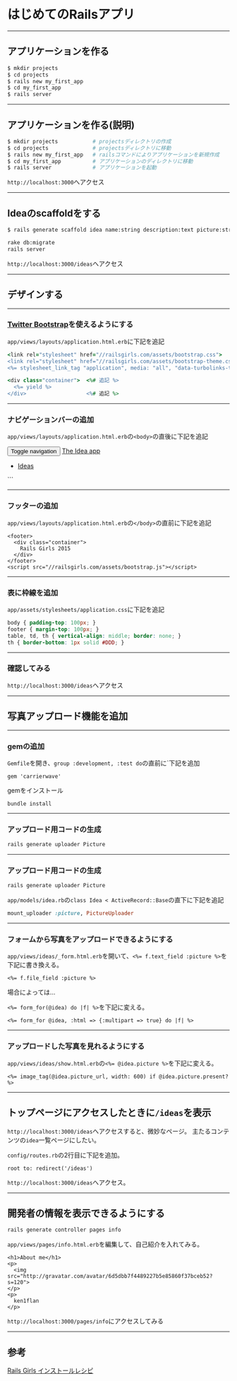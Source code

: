 # はじめてのRailsアプリ

---

## アプリケーションを作る

```bash
$ mkdir projects
$ cd projects
$ rails new my_first_app
$ cd my_first_app
$ rails server
```

---

## アプリケーションを作る(説明)

```bash
$ mkdir projects           # projectsディレクトリの作成
$ cd projects              # projectsディレクトリに移動
$ rails new my_first_app   # railsコマンドによりアプリケーションを新規作成
$ cd my_first_app          # アプリケーションのディレクトリに移動
$ rails server             # アプリケーションを起動
```

`http://localhost:3000`へアクセス

---

## Ideaのscaffoldをする

```bash
$ rails generate scaffold idea name:string description:text picture:string
```

```bash
rake db:migrate
rails server
```

`http://localhost:3000/ideas`へアクセス

---

## デザインする

---

### [Twitter Bootstrap](http://getbootstrap.com/)を使えるようにする

`app/views/layouts/application.html.erb`に下記を追記

```ruby
<link rel="stylesheet" href="//railsgirls.com/assets/bootstrap.css">        <%# 追記 %>
<link rel="stylesheet" href="//railsgirls.com/assets/bootstrap-theme.css">  <%# 追記 %>
<%= stylesheet_link_tag "application", media: "all", "data-turbolinks-track" => true %>
```

```ruby
<div class="container">  <%# 追記 %>
  <%= yield %>
</div>                   <%# 追記 %>
```
---

### ナビゲーションバーの追加

`app/views/layouts/application.html.erb`の`<body>`の直後に下記を追記

<nav class="navbar navbar-default navbar-fixed-top" role="navigation">
  <div class="container">
    <div class="navbar-header">
      <button type="button" class="navbar-toggle" data-toggle="collapse" data-target=".navbar-collapse">
        <span class="sr-only">Toggle navigation</span>
        <span class="icon-bar"></span>
        <span class="icon-bar"></span>
        <span class="icon-bar"></span>
      </button>
      <a class="navbar-brand" href="/">The Idea app</a>
    </div>
    <div class="collapse navbar-collapse">
      <ul class="nav navbar-nav">
        <li class="active"><a href="/ideas">Ideas</a></li>
      </ul>
    </div>
  </div>
</nav>
```

---
### フッターの追加

`app/views/layouts/application.html.erb`の`</body>`の直前に下記を追記


```
<footer>
  <div class="container">
    Rails Girls 2015
  </div>
</footer>
<script src="//railsgirls.com/assets/bootstrap.js"></script>
```

---

### 表に枠線を追加

`app/assets/stylesheets/application.css`に下記を追記


```css
body { padding-top: 100px; }
footer { margin-top: 100px; }
table, td, th { vertical-align: middle; border: none; }
th { border-bottom: 1px solid #DDD; }
```

---

### 確認してみる

`http://localhost:3000/ideas`へアクセス

---

## 写真アップロード機能を追加

---

### gemの追加

`Gemfile`を開き、`group :development, :test do`の直前に`下記を追加

```
gem 'carrierwave'
```

gemをインストール

```
bundle install
```
---

### アップロード用コードの生成

```bash
rails generate uploader Picture
```

---

### アップロード用コードの生成

```bash
rails generate uploader Picture
```

`app/models/idea.rb`の`class Idea < ActiveRecord::Base`の直下に下記を追記

```ruby
mount_uploader :picture, PictureUploader
```

---

### フォームから写真をアップロードできるようにする

`app/views/ideas/_form.html.erb`を開いて、`<%= f.text_field :picture %>`を下記に書き換える。

```erb
<%= f.file_field :picture %>
```

場合によっては…

`<%= form_for(@idea) do |f| %>`を下記に変える。

```
<%= form_for @idea, :html => {:multipart => true} do |f| %>
```

---

### アップロードした写真を見れるようにする

`app/views/ideas/show.html.erb`の`<%= @idea.picture %>`を下記に変える。

```erb
<%= image_tag(@idea.picture_url, width: 600) if @idea.picture.present? %>
```

---

## トップページにアクセスしたときに`/ideas`を表示

`http://localhost:3000/ideas`へアクセスすると、微妙なページ。
主たるコンテンツの`idea`一覧ページにしたい。

`config/routes.rb`の2行目に下記を追加。

```
root to: redirect('/ideas')
```
`http://localhost:3000/ideas`へアクセス。

---

## 開発者の情報を表示できるようにする

```bash
rails generate controller pages info
```

`app/views/pages/info.html.erb`を編集して、自己紹介を入れてみる。

```
<h1>About me</h1>
<p>
  <img src="http://gravatar.com/avatar/6d5dbb7f4489227b5e85860f37bceb52?s=120">
</p>
<p>
  ken1flan
</p>
```

`http://localhost:3000/pages/info`にアクセスしてみる

---

## 参考

[Rails Girls インストールレシピ](http://railsgirls.jp/install/)

